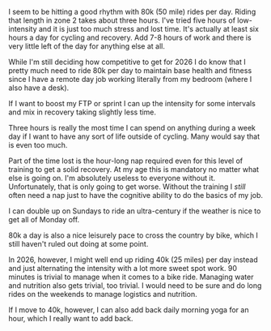 I seem to be hitting a good rhythm with 80k (50 mile) rides per day. Riding that length in zone 2 takes about three hours. 
I've tried five hours of low-intensity and it is just too much stress and lost time. It's actually at least six hours a day for cycling and recovery. Add 7-8 hours of work and there is very little left of the day for anything else at all. 

While I'm still deciding how competitive to get for 2026 I do know that I pretty much need to ride 80k per day to maintain base health and fitness since I have a remote day job working literally from my bedroom (where I also have a desk).

If I want to boost my FTP or sprint I can up the intensity for some intervals and mix in recovery taking slightly less time.

Three hours is really the most time I can spend on anything during a week day if I want to have any sort of life outside of cycling. Many would say that is even too much.

Part of the time lost is the hour-long nap required even for this level of training to get a solid recovery. At my age this is mandatory no matter what else is going on. I'm absolutely useless to everyone without it. Unfortunately, that is only going to get worse. Without the training I *still* often need a nap just to have the cognitive ability to do the basics of my job.

I can double up on Sundays to ride an ultra-century if the weather is nice to get all of Monday off.

80k a day is also a nice leisurely pace to cross the country by bike, which I still haven't ruled out doing at some point. 

In 2026, however, I might well end up riding 40k (25 miles) per day instead and just alternating the intensity with a lot more sweet spot work. 90 minutes is trivial to manage when it comes to a bike ride. Managing water and nutrition also gets trivial, too trivial. I would need to be sure and do long rides on the weekends to manage logistics and nutrition.

If I move to 40k, however, I can also add back daily morning yoga for an hour, which I really want to add back.